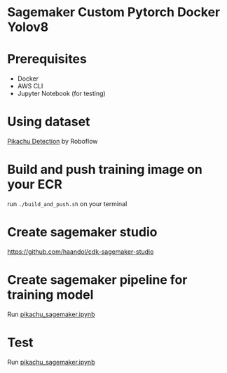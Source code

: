 # Sagemaker Custom Pytorch Docker Yolov8

# Prerequisites

- Docker
- AWS CLI
- Jupyter Notebook (for testing)

# Using dataset

[Pikachu Detection](https://universe.roboflow.com/oklahoma-state-university-jyn38/pikachu-detection) by Roboflow

# Build and push training image on your ECR

run `./build_and_push.sh` on your terminal

# Create sagemaker studio

https://github.com/haandol/cdk-sagemaker-studio

# Create sagemaker pipeline for training model

Run [pikachu_sagemaker.ipynb](/notebook/pikachu_sagemaker.ipynb)

# Test

Run [pikachu_sagemaker.ipynb](/notebook/pikachu_sagemaker.ipynb)
